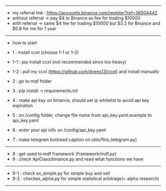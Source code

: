 ----------------------------
- my referral link : https://accounts.binance.com/register?ref=36504442
- without referral -> pay $4 to Binance as fee for trading $10000
- with referral -> same $4 fee for trading $10000 but $3.2 for Binance and $0.8 for me for 1 year
----------------------------
- how to start
- 1 : install ccxt (choose 1-1 or 1-2)
- 1-1 : pip install ccxt  (not recommended since too heavy)
- 1-2 : pull my ccxt (https://github.com/dyens13/ccxt) and install manually

- 2 : go to mqf folder
- 3 : pip install -r requirements.txt

- 4 : make api key on binance, should set ip whitelist to avoid api key expiration
- 5 : on /config folder, change file name from api_key.yaml.example to api_key.yaml
- 6 : enter your api info on /config/api_key.yaml
- 7 : make telegram bot(read caption on utils/ftns_telegram.py)
----------------------------
- 8 : get used to mdf framework (framework/mdf.py)
- 9 : check ApiClass/binance.py and read what functions we have
----------------------------
- 9-1 : check ex_simple.py for simple buy and sell
- 9-2 : checkex_alpha.py for simple statistical arbitrage(= alpha research)
----------------------------